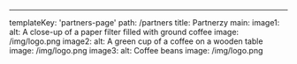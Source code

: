 ---
templateKey: 'partners-page'
path: /partners
title: Partnerzy
main:
  image1:
    alt: A close-up of a paper filter filled with ground coffee
    image: /img/logo.png
  image2:
    alt: A green cup of a coffee on a wooden table
    image: /img/logo.png
  image3:
    alt: Coffee beans
    image: /img/logo.png